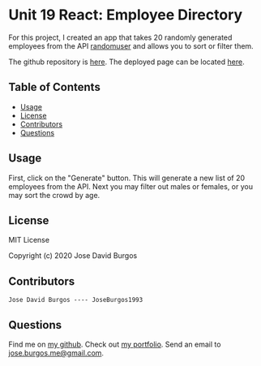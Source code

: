 # Unit 19 React: Employee Directory
For this project, I created an app that takes 20 randomly generated employees from the API [randomuser](https://randomuser.me/) and allows you to sort or filter them.

The github repository is [here](https://github.com/JoseBurgos1993/employeedirectory). The deployed page can be located [here]().

## Table of Contents
* [Usage](#usage)
* [License](#license)
* [Contributors](#contributors)
* [Questions](#questions)

## Usage
First, click on the "Generate" button. This will generate a new list of 20 employees from the API. Next you may filter out males or females, or you may sort the crowd by age.

## License
MIT License

Copyright (c) 2020 Jose David Burgos

## Contributors
    Jose David Burgos ---- JoseBurgos1993

## Questions
Find me on [my github](https://github.com/JoseBurgos1993/).
Check out [my portfolio](https://joseburgos1993.github.io/JoseBurgos_Portfolio/).
Send an email to jose.burgos.me@gmail.com.